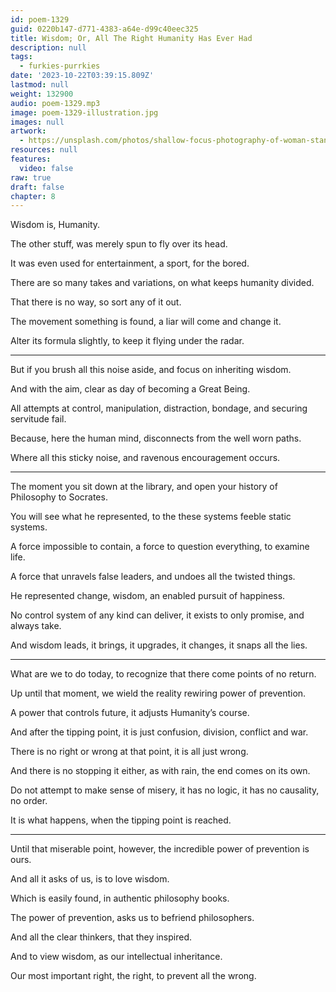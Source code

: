 ```yaml
---
id: poem-1329
guid: 0220b147-d771-4383-a64e-d99c40eec325
title: Wisdom; Or, All The Right Humanity Has Ever Had
description: null
tags:
  - furkies-purrkies
date: '2023-10-22T03:39:15.809Z'
lastmod: null
weight: 132900
audio: poem-1329.mp3
image: poem-1329-illustration.jpg
images: null
artwork:
  - https://unsplash.com/photos/shallow-focus-photography-of-woman-standing-on-snow-field-looking-her-backj-9yyisk8vg_w
resources: null
features:
  video: false
raw: true
draft: false
chapter: 8
---
```


Wisdom is,
Humanity.

The other stuff,
was merely spun to fly over its head.

It was even used for entertainment,
a sport, for the bored.

There are so many takes and variations,
on what keeps humanity divided.

That there is no way,
so sort any of it out.

The movement something is found,
a liar will come and change it.

Alter its formula slightly,
to keep it flying under the radar.

---

But if you brush all this noise aside,
and focus on inheriting wisdom.

And with the aim,
clear as day of becoming a Great Being.

All attempts at control, manipulation,
distraction, bondage, and securing servitude fail.

Because, here the human mind,
disconnects from the well worn paths.

Where all this sticky noise,
and ravenous encouragement occurs.

---

The moment you sit down at the library,
and open your history of Philosophy to Socrates.

You will see what he represented,
to the these systems feeble static systems.

A force impossible to contain,
a force to question everything, to examine life.

A force that unravels false leaders,
and undoes all the twisted things.

He represented change, wisdom,
an enabled pursuit of happiness.

No control system of any kind can deliver,
it exists to only promise, and always take.

And wisdom leads, it brings,
it upgrades, it changes, it snaps all the lies.

---

What are we to do today,
to recognize that there come points of no return.

Up until that moment,
we wield the reality rewiring power of prevention.

A power that controls future,
it adjusts Humanity’s course.

And after the tipping point,
it is just confusion, division, conflict and war.

There is no right or wrong at that point,
it is all just wrong.

And there is no stopping it either,
as with rain, the end comes on its own.

Do not attempt to make sense of misery,
it has no logic, it has no causality, no order.

It is what happens,
when the tipping point is reached.

---

Until that miserable point, however,
the incredible power of prevention is ours.

And all it asks of us,
is to love wisdom.

Which is easily found,
in authentic philosophy books.

The power of prevention,
asks us to befriend philosophers.

And all the clear thinkers,
that they inspired.

And to view wisdom,
as our intellectual inheritance.

Our most important right,
the right, to prevent all the wrong.
